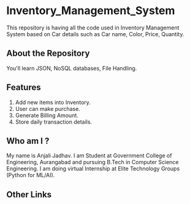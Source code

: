 # Inventory_Management_System
This repository is having all the code used in Inventory Management System based on Car details such as Car name, Color, Price, Quantity.

## About the Repository
You'll learn JSON, NoSQL databases, File Handling.

## Features
1. Add new items into Inventory.
2. User can make purchase.
3. Generate Billing Amount.
4. Store daily transaction details.

## Who am I ?
My name is Anjali Jadhav. I am Student at Government College of Engineering, Aurangabad and pursuing B.Tech in Computer Science Engineering. I am doing virtual Internship at Elite Technology Groups (Python for ML/AI).

## Other Links
